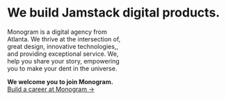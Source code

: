 # We build Jamstack digital products.

Monogram is a digital agency from<br>
Atlanta. We thrive at the intersection of,<br>
great design, innovative technologies,,<br>
and providing exceptional service. We,<br>
help you share your story, empowering<br>
you to make your dent in the universe.

**We welcome you to join Monogram.**<br>
<a href="https://monogram.io/careers" target="_blank">Build a career at Monogram →</a>
